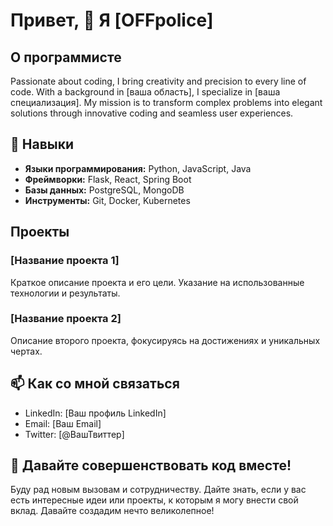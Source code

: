 # Привет, 👋 Я [OFFpolice]

## О программисте

Passionate about coding, I bring creativity and precision to every line of code. With a background in [ваша область], I specialize in [ваша специализация]. My mission is to transform complex problems into elegant solutions through innovative coding and seamless user experiences.

## 🔧 Навыки

- **Языки программирования:** Python, JavaScript, Java
- **Фреймворки:** Flask, React, Spring Boot
- **Базы данных:** PostgreSQL, MongoDB
- **Инструменты:** Git, Docker, Kubernetes

## Проекты

### [Название проекта 1]

Краткое описание проекта и его цели. Указание на использованные технологии и результаты.

### [Название проекта 2]

Описание второго проекта, фокусируясь на достижениях и уникальных чертах.

## 📫 Как со мной связаться

- LinkedIn: [Ваш профиль LinkedIn]
- Email: [Ваш Email]
- Twitter: [@ВашТвиттер]

## 🚀 Давайте совершенствовать код вместе!

Буду рад новым вызовам и сотрудничеству. Дайте знать, если у вас есть интересные идеи или проекты, к которым я могу внести свой вклад. Давайте создадим нечто великолепное!
